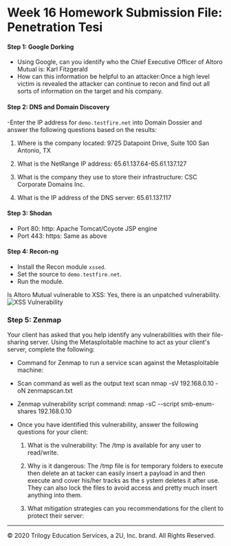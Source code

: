 # Week 16 Homework Submission File: Penetration Tesi

#### Step 1: Google Dorking


- Using Google, can you identify who the Chief Executive Officer of Altoro Mutual is:
  Karl Fitzgerald
- How can this information be helpful to an attacker:Once a high level victim is revealed the attacker can continue to recon and find out all sorts of information on the target and his company.


#### Step 2: DNS and Domain Discovery

-Enter the IP address for `demo.testfire.net` into Domain Dossier and answer the following questions   based on the results:

  1. Where is the company located: 9725 Datapoint Drive, Suite 100 San Antonio, TX

  2. What is the NetRange IP address: 65.61.137.64-65.61.137.127

  3. What is the company they use to store their infrastructure: CSC Corporate Domains Inc.

  4. What is the IP address of the DNS server: 65.61.137.117

#### Step 3: Shodan

- Port 80: http: Apache Tomcat/Coyote JSP engine
- Port 443: https: Same as above

#### Step 4: Recon-ng

- Install the Recon module `xssed`. 
- Set the source to `demo.testfire.net`. 
- Run the module. 

Is Altoro Mutual vulnerable to XSS: 
 Yes, there is an unpatched vulnerability.
![XSS Vulnerability](Desktop/xxs.png)

### Step 5: Zenmap

Your client has asked that you help identify any vulnerabilities with their file-sharing server. Using the Metasploitable machine to act as your client's server, complete the following:

- Command for Zenmap to run a service scan against the Metasploitable machine: 
 
- Scan command as well as the output text scan
  nmap -sV 192.168.0.10 -oN zenmapscan.txt

- Zenmap vulnerability script command: nmap -sC --script smb-enum-shares 192.168.0.10

- Once you have identified this vulnerability, answer the following questions for your client:
  1. What is the vulnerability: The /tmp is available for any user to read/write.

  2. Why is it dangerous: The /tmp file is for temporary folders to execute then delete an at     tacker can easily insert a payload in and then execute and cover his/her tracks as the s     ystem deletes it after use. They can also lock the files to avoid access and pretty much     insert anything into them.

  3. What mitigation strategies can you recommendations for the client to protect their server:

---
© 2020 Trilogy Education Services, a 2U, Inc. brand. All Rights Reserved.  

